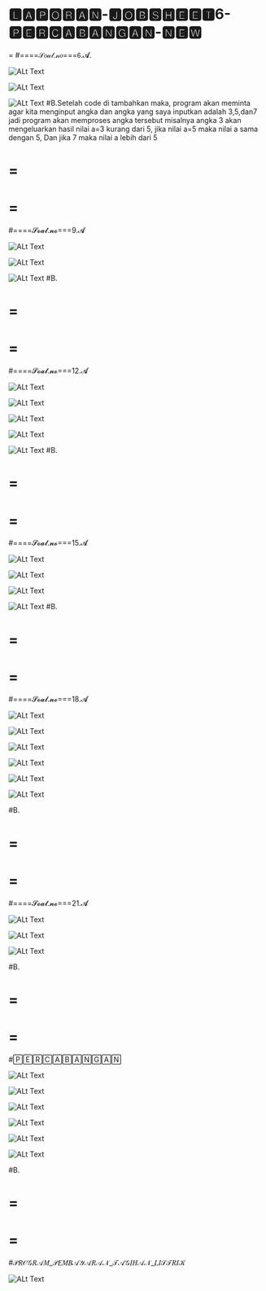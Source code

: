 🅻🅰🅿🅾🆁🅰🅽-🅹🅾🅱🆂🅷🅴🅴🆃6-🅿🅴🆁🅲🅰🅱🅰🅽🅶🅰🅽-🅽🅴🆆
=
=
#====𝒮𝑜𝒶𝓁.𝓃𝑜===𝟨.𝓐.



![ALt Text](https://github.com/rendiwibawa/Laporan-jobsheet6-percabangan-new/blob/master/6jwb%203.PNG)


![ALt Text](https://github.com/rendiwibawa/Laporan-jobsheet6-percabangan-new/blob/master/6jwb5.PNG)


![ALt Text](https://github.com/rendiwibawa/Laporan-jobsheet6-percabangan-new/blob/master/6jwb7.PNG)
#B.Setelah code di tambahkan maka, program akan meminta agar kita menginput angka dan angka yang saya inputkan adalah 3,5,dan7 jadi program akan memproses angka tersebut misalnya angka 3 akan mengeluarkan hasil nilai a=3 kurang dari 5, jika nilai a=5 maka nilai a sama dengan 5, Dan jika 7 maka nilai a lebih dari 5  




=
=
=
=
#====𝓢𝓸𝓪𝓵.𝓷𝓸===9.𝓐


![ALt Text](https://github.com/rendiwibawa/Laporan-jobsheet6-percabangan-new/blob/master/9%20jwb%203.PNG)



![ALt Text](https://github.com/rendiwibawa/Laporan-jobsheet6-percabangan-new/blob/master/9jwb5.PNG)



![ALt Text](https://github.com/rendiwibawa/Laporan-jobsheet6-percabangan-new/blob/master/9jwb7.PNG)
#B.








=
=
=
=
#====𝓢𝓸𝓪𝓵.𝓷𝓸===12.𝓐

![ALt Text](https://github.com/rendiwibawa/Laporan-jobsheet6-percabangan-new/blob/master/12jwb1.PNG)


![ALt Text](https://github.com/rendiwibawa/Laporan-jobsheet6-percabangan-new/blob/master/12jwb3.PNG)


![ALt Text](https://github.com/rendiwibawa/Laporan-jobsheet6-percabangan-new/blob/master/12jwb5.PNG)


![ALt Text](https://github.com/rendiwibawa/Laporan-jobsheet6-percabangan-new/blob/master/12jwb6.PNG)


![ALt Text](https://github.com/rendiwibawa/Laporan-jobsheet6-percabangan-new/blob/master/12jwb7.PNG)
#B.











=
=
=
=
#====𝓢𝓸𝓪𝓵.𝓷𝓸===15.𝓐

![ALt Text](https://github.com/rendiwibawa/Laporan-jobsheet6-percabangan-new/blob/master/14jwb1.PNG)


![ALt Text](https://github.com/rendiwibawa/Laporan-jobsheet6-percabangan-new/blob/master/14jwb3.PNG)


![ALt Text](https://github.com/rendiwibawa/Laporan-jobsheet6-percabangan-new/blob/master/14jwb5.PNG)


![ALt Text](https://github.com/rendiwibawa/Laporan-jobsheet6-percabangan-new/blob/master/14jwb7.PNG)
#B.









=
=
=
=
#====𝓢𝓸𝓪𝓵.𝓷𝓸===18.𝓐

![ALt Text](https://github.com/rendiwibawa/Laporan-jobsheet6-percabangan-new/blob/master/18jwb1.PNG)


![ALt Text](https://github.com/rendiwibawa/Laporan-jobsheet6-percabangan-new/blob/master/18jwb2.PNG)


![ALt Text](https://github.com/rendiwibawa/Laporan-jobsheet6-percabangan-new/blob/master/18jwb3.PNG)


![ALt Text](https://github.com/rendiwibawa/Laporan-jobsheet6-percabangan-new/blob/master/18jwb4.PNG)


![ALt Text](https://github.com/rendiwibawa/Laporan-jobsheet6-percabangan-new/blob/master/18jwb5.PNG)


![ALt Text](https://github.com/rendiwibawa/Laporan-jobsheet6-percabangan-new/blob/master/18jwb7.PNG)

#B.








=
=
=
=
#====𝓢𝓸𝓪𝓵.𝓷𝓸===21.𝓐

![ALt Text](https://github.com/rendiwibawa/Laporan-jobsheet6-percabangan-new/blob/master/21jwb50.PNG)


![ALt Text](https://github.com/rendiwibawa/Laporan-jobsheet6-percabangan-new/blob/master/21jwb75.PNG)


![ALt Text](https://github.com/rendiwibawa/Laporan-jobsheet6-percabangan-new/blob/master/21jwb85.PNG)

#B.










=
=
=
=
#🄿🄴🅁🄲🄰🄱🄰🄽🄶🄰🄽

![ALt Text](https://github.com/rendiwibawa/Laporan-jobsheet6-percabangan-new/blob/master/resep%20bahan%20makanan%201-1.PNG)


![ALt Text](https://github.com/rendiwibawa/Laporan-jobsheet6-percabangan-new/blob/master/resep%20bahan%20masakan%201-2.PNG)


![ALt Text](https://github.com/rendiwibawa/Laporan-jobsheet6-percabangan-new/blob/master/resep%20bahan%20masakan%201-3.PNG)


![ALt Text](https://github.com/rendiwibawa/Laporan-jobsheet6-percabangan-new/blob/master/resep%20bahan%20masakan%202-1.PNG)


![ALt Text](https://github.com/rendiwibawa/Laporan-jobsheet6-percabangan-new/blob/master/resep%20bahan%20masakan%202-2.PNG)


![ALt Text](https://github.com/rendiwibawa/Laporan-jobsheet6-percabangan-new/blob/master/resep%20bahan%20masakan%202-3.PNG)

#B.








=
=
=
=
#𝒫𝑅𝒪𝒢𝑅𝒜𝑀_𝒫𝐸𝑀𝐵𝒜𝒴𝒜𝑅𝒜𝒩_𝒯𝒜𝒢𝐼𝐻𝒜𝒩_𝐿𝐼𝒮𝒯𝑅𝐼𝒦

![ALt Text](https://github.com/rendiwibawa/Laporan-jobsheet6-percabangan-new/blob/master/listrik%20pembayaran%20new..PNG)

